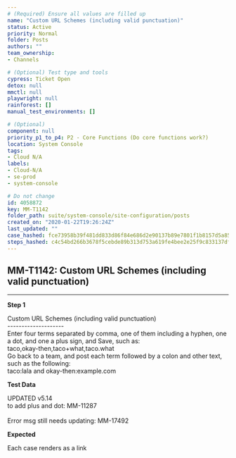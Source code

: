 ```yaml
---
# (Required) Ensure all values are filled up
name: "Custom URL Schemes (including valid punctuation)"
status: Active
priority: Normal
folder: Posts
authors: ""
team_ownership: 
- Channels

# (Optional) Test type and tools
cypress: Ticket Open
detox: null
mmctl: null
playwright: null
rainforest: []
manual_test_environments: []

# (Optional)
component: null
priority_p1_to_p4: P2 - Core Functions (Do core functions work?)
location: System Console
tags: 
- Cloud N/A
labels: 
- Cloud-N/A
- se-prod
- system-console

# Do not change
id: 4058872
key: MM-T1142
folder_path: suite/system-console/site-configuration/posts
created_on: "2020-01-22T19:26:24Z"
last_updated: ""
case_hashed: fce73958b39f481dd833d86f84e686d2e90137b89e7801f1b8157d5a85723a76b5053605c1d12dcb95fd3a65d60e5864
steps_hashed: c4c54bd266b3678f5cebde89b313d753a619fe4bee2e25f9c833137df0d852b3b38bfd401d98553544fcf941ef52190b
---
```


## MM-T1142: Custom URL Schemes (including valid punctuation)

---

**Step 1**

Custom URL Schemes (including valid punctuation)\
\--------------------\
Enter four terms separated by comma, one of them including a hyphen, one a dot, and one a plus sign, and Save, such as:\
taco,okay-then,taco+what,taco.what\
Go back to a team, and post each term followed by a colon and other text, such as the following:\
taco:lala and okay-then:example.com

**Test Data**

UPDATED v5.14\
to add plus and dot: MM-11287\
\
Error msg still needs updating: MM-17492

**Expected**

Each case renders as a link
